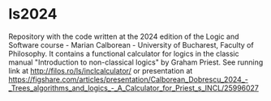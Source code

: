 # ls2024
Repository with the code written at the 2024 edition of the Logic and Software course - Marian Calborean - University of Bucharest, Faculty of Philosophy. It contains a functional calculator for logics in the classic manual "Introduction to non-classical logics" by Graham Priest. See running link at http://filos.ro/ls/inclcalculator/ or presentation at https://figshare.com/articles/presentation/Calborean_Dobrescu_2024_-_Trees_algorithms_and_logics_-_A_Calculator_for_Priest_s_INCL/25996027
